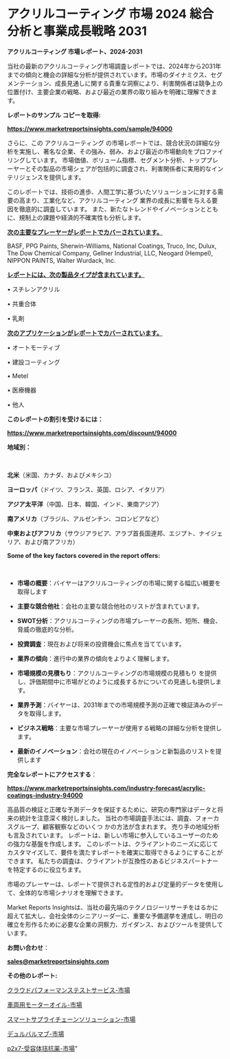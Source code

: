 # アクリルコーティング 市場 2024 総合分析と事業成長戦略 2031

<strong>アクリルコーティング 市場レポート、2024-2031</strong>

当社の最新のアクリルコーティング市場調査レポートでは、2024年から2031年までの傾向と機会の詳細な分析が提供されています。市場のダイナミクス、セグメンテーション、成長見通しに関する貴重な洞察により、利害関係者は競争上の位置付け、主要企業の戦略、および最近の業界の取り組みを明確に理解できます。



<strong>レポートのサンプル コピーを取得:</strong> <a href=https://www.marketreportsinsights.com/sample/94000>

<strong><u>https://www.marketreportsinsights.com/sample/94000</u></strong></a>

さらに、この アクリルコーティング の市場レポートでは、競合状況の詳細な分析を実施し、著名な企業、その強み、弱み、および最近の市場動向をプロファイリングしています。 市場価値、ボリューム指標、セグメント分析、トッププレーヤーとその製品の市場シェアが包括的に調査され、利害関係者に実用的なインテリジェンスを提供します。

このレポートでは、技術の進歩、人間工学に基づいたソリューションに対する需要の高まり、工業化など、アクリルコーティング 業界の成長に影響を与える要因を徹底的に調査しています。 また、新たなトレンドやイノベーションとともに、規制上の課題や経済的不確実性も分析します。



<strong><u>次の主要なプレーヤーがレポートでカバーされています。</u></strong>

BASF, PPG Paints, Sherwin-Williams, National Coatings, Truco, Inc, Dulux, The Dow Chemical Company, Gellner Industrial, LLC, Neogard (Hempel), NIPPON PAINTS, Walter Wurdack, Inc.



<strong><u><b>レポートには、次の製品タイプが含まれています。</b></u></strong>

• スチレンアクリル

• 共重合体

• 乳剤



<strong><u><b>次のアプリケーションがレポートでカバーされています。</b></u></strong>

• オートモーティブ

• 建設コーティング

• Metel

• 医療機器

• 他人



<strong><b>このレポートの割引を受けるには：</b></strong>

<a href=https://www.marketreportsinsights.com/discount/94000>

<strong><u>https://www.marketreportsinsights.com/discount/94000</u></strong></a>



<strong>地域別：</strong>

<strong> </strong>



<strong>北米</strong>（米国、カナダ、およびメキシコ）



<strong>ヨーロッパ</strong>（ドイツ、フランス、英国、ロシア、イタリア）



<strong>アジア太平洋</strong>（中国、日本、韓国、インド、東南アジア）



<strong>南アメリカ</strong>（ブラジル、アルゼンチン、コロンビアなど）



<strong>中東およびアフリカ</strong>（サウジアラビア、アラブ首長国連邦、エジプト、ナイジェリア、および南アフリカ）



<strong>Some of the key factors covered in the report offers:</strong>

<strong> </strong>
<ul>
  <li>

<strong>市場の概要</strong>：バイヤーはアクリルコーティングの市場に関する幅広い概要を取得します</li>
  <li>

<strong>主要な競合他社</strong>：会社の主要な競合他社のリストが含まれています。</li>
  <li>

<strong>SWOT分析</strong>：アクリルコーティングの市場プレーヤーの長所、短所、機会、脅威の徹底的な分析。</li>
  <li>

<strong>投資調査</strong>：現在および将来の投資機会に焦点を当てています。</li>
  <li>

<strong>業界の傾向</strong>：進行中の業界の傾向をよりよく理解します。</li>
  <li>

<strong>市場規模の見積もり</strong>：アクリルコーティングの市場規模の見積もり を提供し、評価期間中に市場がどのように成長するかについての見通しも提供します。</li>
  <li>

<strong>業界予測</strong>：バイヤーは、2031年までの市場規模予測の正確で検証済みのデータを取得します。</li>
  <li>

<strong>ビジネス戦略</strong>：主要な市場プレーヤーが使用する戦略の詳細な分析を提供します。</li>
  <li>

<strong>最新のイノベーション</strong>：会社の現在のイノベーションと新製品のリストを提供します</li>
</ul>


<strong>完全なレポートにアクセスする</strong>：

<a href=https://www.marketreportsinsights.com/industry-forecast/acrylic-coatings-industry-94000>

<strong><u>https://www.marketreportsinsights.com/industry-forecast/acrylic-coatings-industry-94000</u></strong></a>

高品質の検証と正確な予測データを保証するために、研究の専門家はデータと将来の統計を注意深く検討しました。 当社の市場調査手法には、調査、フォーカスグループ、顧客観察などのいくつ かの方法が含まれます。 売り手の地域分析も言及されています。 レポートは、新しい市場に参入しているユーザーのための強力な基盤を作成します。 このレポートは、クライアントのニーズに応じてカスタマイズして、要件を満たすレポートを確実に取得できるようにすることができます。 私たちの調査は、クライアントが互換性のあるビジネスパートナーを特定するのに役立ちます。

市場のプレーヤーは、レポートで提供される定性的および定量的データを使用して、全体的な市場シナリオを理解できます。

Market Reports Insightsは、当社の最先端のテクノロジーリサーチをはるかに超えて拡大し、会社全体のシニアリーダーに、重要な予備選挙を達成し、明日の確立を形作るために必要な企業の洞察力、ガイダンス、およびツールを提供しています。



<strong><b>お問い合わせ</b></strong>：

<a href=mailto:sales@marketreportsinsights.com>

<strong><u>sales@marketreportsinsights.com</u></strong></a>



<strong>その他のレポート:</strong>

<a href=https://www.linkedin.com/pulse/クラウドパフォーマンステストサービス-市場-2023-最新の-cagr-および成長分析-svukf/>クラウドパフォーマンステストサービス-市場</a>

<a href=https://www.linkedin.com/pulse/車両用モーターオイル-市場-2023-推進要因と成長機会-2030-pr-news-hub-qnq7f/>車両用モーターオイル-市場</a>

<a href=https://www.linkedin.com/pulse/スマートサプライチェーンソリューション-市場-2023-推進要因と成長機会-jmvyf/>スマートサプライチェーンソリューション-市場</a>

<a href=https://www.linkedin.com/pulse/デュルバルマブ-市場-2023-swot-分析と成長率-2030-data-dive-discoveries-24-analysis-rfb2f/>デュルバルマブ-市場</a>

<a href=https://www.linkedin.com/pulse/p2x7-受容体拮抗薬-市場-2023-年のダイナミクスとビジネストレンド-uwejf/>p2x7-受容体拮抗薬-市場</a>"
